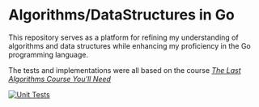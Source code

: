 
# Algorithms/DataStructures in Go

This repository serves as a platform for refining my understanding of algorithms and data structures while enhancing my proficiency in the Go programming language. 

The tests and implementations were all based on the course [_The Last Algorithms Course You'll Need_
](https://frontendmasters.com/courses/algorithms/)

[![Unit Tests](https://github.com/Costiss/algorithms-go/actions/workflows/unit-tests.yml/badge.svg)](https://github.com/Costiss/algorithms-go/actions/workflows/unit-tests.yml)